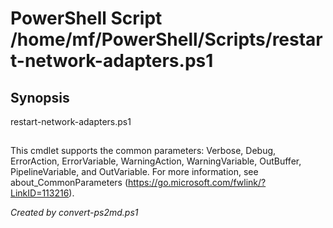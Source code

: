 # PowerShell Script /home/mf/PowerShell/Scripts/restart-network-adapters.ps1

## Synopsis
restart-network-adapters.ps1 

## <CommonParameters>
This cmdlet supports the common parameters: Verbose, Debug, ErrorAction, ErrorVariable, WarningAction, WarningVariable, OutBuffer, PipelineVariable, and OutVariable. For more information, see about_CommonParameters (https://go.microsoft.com/fwlink/?LinkID=113216).

*Created by convert-ps2md.ps1*
